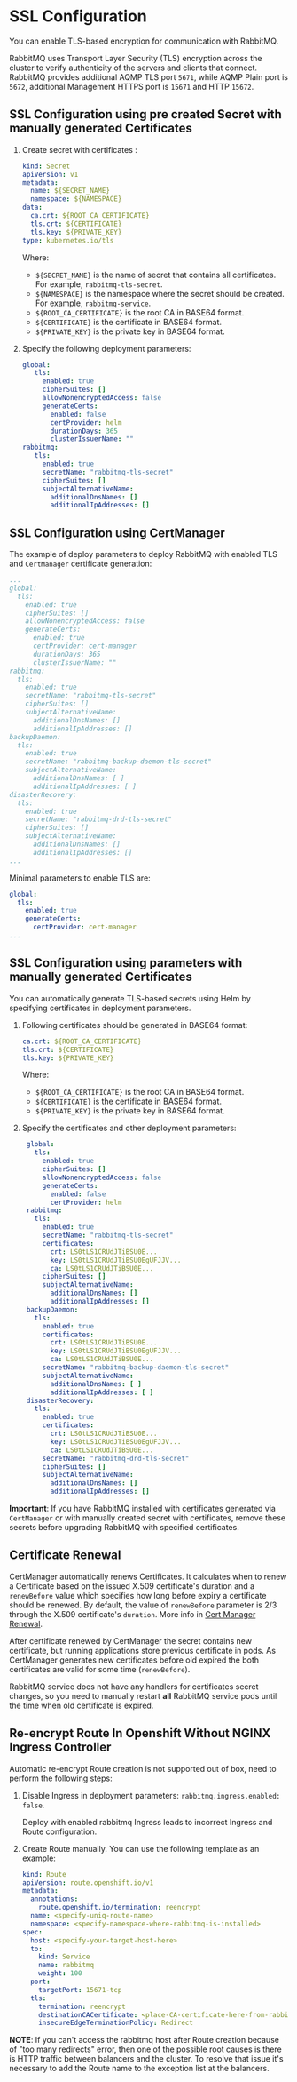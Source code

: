 # SSL Configuration

You can enable TLS-based encryption for communication with RabbitMQ.

RabbitMQ uses Transport Layer Security (TLS) encryption across the cluster to verify authenticity of the servers and
clients that connect. RabbitMQ provides additional AQMP TLS port `5671`, while AQMP Plain port is `5672`, additional Management HTTPS port is `15671` and HTTP `15672`.

## SSL Configuration using pre created Secret with manually generated Certificates

1. Create secret with certificates :

    ```yaml
    kind: Secret
    apiVersion: v1
    metadata:
      name: ${SECRET_NAME}
      namespace: ${NAMESPACE}
    data:
      ca.crt: ${ROOT_CA_CERTIFICATE}
      tls.crt: ${CERTIFICATE}
      tls.key: ${PRIVATE_KEY}
    type: kubernetes.io/tls
    ```

    Where:
    * `${SECRET_NAME}` is the name of secret that contains all certificates. For example, `rabbitmq-tls-secret`.
    * `${NAMESPACE}` is the namespace where the secret should be created. For example, `rabbitmq-service`.
    * `${ROOT_CA_CERTIFICATE}` is the root CA in BASE64 format.
    * `${CERTIFICATE}` is the certificate in BASE64 format.
    * `${PRIVATE_KEY}` is the private key in BASE64 format.

2. Specify the following deployment parameters:

   ```yaml
   global:
      tls:
        enabled: true
        cipherSuites: []
        allowNonencryptedAccess: false
        generateCerts:
          enabled: false
          certProvider: helm
          durationDays: 365
          clusterIssuerName: ""
   rabbitmq:
      tls:
        enabled: true
        secretName: "rabbitmq-tls-secret"
        cipherSuites: []
        subjectAlternativeName:
          additionalDnsNames: []
          additionalIpAddresses: []
   ```


## SSL Configuration using CertManager

The example of deploy parameters to deploy RabbitMQ with enabled TLS and `CertManager` certificate generation:

```yaml
...
global:
  tls:
    enabled: true
    cipherSuites: []
    allowNonencryptedAccess: false
    generateCerts:
      enabled: true
      certProvider: cert-manager
      durationDays: 365
      clusterIssuerName: ""
rabbitmq:
  tls:
    enabled: true
    secretName: "rabbitmq-tls-secret"
    cipherSuites: []
    subjectAlternativeName:
      additionalDnsNames: []
      additionalIpAddresses: []
backupDaemon:
  tls:
    enabled: true
    secretName: "rabbitmq-backup-daemon-tls-secret"
    subjectAlternativeName:
      additionalDnsNames: [ ]
      additionalIpAddresses: [ ]
disasterRecovery:
  tls:
    enabled: true
    secretName: "rabbitmq-drd-tls-secret"
    cipherSuites: []
    subjectAlternativeName:
      additionalDnsNames: []
      additionalIpAddresses: []
...
```

Minimal parameters to enable TLS are:

```yaml
global:
  tls:
    enabled: true
    generateCerts:
      certProvider: cert-manager
...
```

## SSL Configuration using parameters with manually generated Certificates

You can automatically generate TLS-based secrets using Helm by specifying certificates in deployment parameters.

1. Following certificates should be generated in BASE64 format:

    ```yaml
    ca.crt: ${ROOT_CA_CERTIFICATE}
    tls.crt: ${CERTIFICATE}
    tls.key: ${PRIVATE_KEY}
    ```

     Where:
     * `${ROOT_CA_CERTIFICATE}` is the root CA in BASE64 format.
     * `${CERTIFICATE}` is the certificate in BASE64 format.
     * `${PRIVATE_KEY}` is the private key in BASE64 format.

2. Specify the certificates and other deployment parameters:

   ```yaml
    global:
      tls:
        enabled: true
        cipherSuites: []
        allowNonencryptedAccess: false
        generateCerts:
          enabled: false
          certProvider: helm
    rabbitmq:
      tls:
        enabled: true
        secretName: "rabbitmq-tls-secret"
        certificates:
          crt: LS0tLS1CRUdJTiBSU0E...  
          key: LS0tLS1CRUdJTiBSU0EgUFJJV...
          ca: LS0tLS1CRUdJTiBSU0E...
        cipherSuites: []
        subjectAlternativeName:
          additionalDnsNames: []
          additionalIpAddresses: []
    backupDaemon:
      tls:
        enabled: true
        certificates:
          crt: LS0tLS1CRUdJTiBSU0E...  
          key: LS0tLS1CRUdJTiBSU0EgUFJJV...
          ca: LS0tLS1CRUdJTiBSU0E...
        secretName: "rabbitmq-backup-daemon-tls-secret"
        subjectAlternativeName:
          additionalDnsNames: [ ]
          additionalIpAddresses: [ ]
    disasterRecovery:
      tls:
        enabled: true
        certificates:
          crt: LS0tLS1CRUdJTiBSU0E...  
          key: LS0tLS1CRUdJTiBSU0EgUFJJV...
          ca: LS0tLS1CRUdJTiBSU0E...
        secretName: "rabbitmq-drd-tls-secret"
        cipherSuites: []
        subjectAlternativeName:
          additionalDnsNames: []
          additionalIpAddresses: []
   ```

**Important**: If you have RabbitMQ installed with certificates generated via `CertManager` or with
manually created secret with certificates, remove these secrets before upgrading RabbitMQ with specified certificates.

## Certificate Renewal

CertManager automatically renews Certificates.
It calculates when to renew a Certificate based on the issued X.509 certificate's duration and a `renewBefore` value which specifies how long before expiry a certificate should be renewed.
By default, the value of `renewBefore` parameter is 2/3 through the X.509 certificate's `duration`. More info in [Cert Manager Renewal](https://cert-manager.io/docs/usage/certificate/#renewal).

After certificate renewed by CertManager the secret contains new certificate, but running applications store previous certificate in pods.
As CertManager generates new certificates before old expired the both certificates are valid for some time (`renewBefore`).

RabbitMQ service does not have any handlers for certificates secret changes, so you need to manually restart **all** RabbitMQ service pods until the time when old certificate is expired.

## Re-encrypt Route In Openshift Without NGINX Ingress Controller

Automatic re-encrypt Route creation is not supported out of box, need to perform the following steps:

1. Disable Ingress in deployment parameters: `rabbitmq.ingress.enabled: false`.

   Deploy with enabled rabbitmq Ingress leads to incorrect Ingress and Route configuration.

2. Create Route manually. You can use the following template as an example:

   ```yaml
   kind: Route
   apiVersion: route.openshift.io/v1
   metadata:
     annotations:
       route.openshift.io/termination: reencrypt
     name: <specify-uniq-route-name>
     namespace: <specify-namespace-where-rabbitmq-is-installed>
   spec:
     host: <specify-your-target-host-here>
     to:
       kind: Service
       name: rabbitmq 
       weight: 100
     port:
       targetPort: 15671-tcp
     tls:
       termination: reencrypt
       destinationCACertificate: <place-CA-certificate-here-from-rabbitmq-server-TLS-secret>
       insecureEdgeTerminationPolicy: Redirect
   ```

**NOTE**: If you can't access the rabbitmq host after Route creation because of "too many redirects" error, then one of the possible root
causes is there is HTTP traffic between balancers and the cluster. To resolve that issue it's necessary to add the Route name to
the exception list at the balancers.
